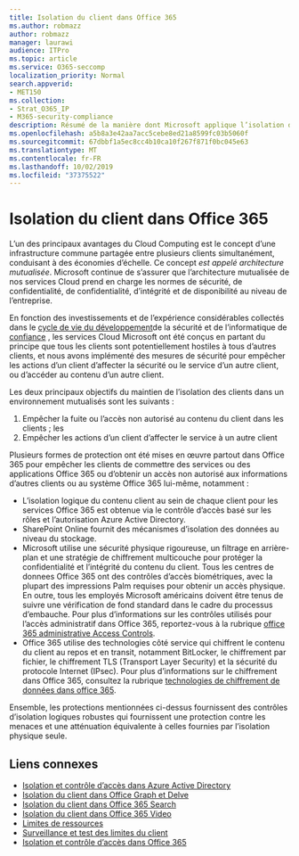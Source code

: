 ```yaml
---
title: Isolation du client dans Office 365
ms.author: robmazz
author: robmazz
manager: laurawi
audience: ITPro
ms.topic: article
ms.service: O365-seccomp
localization_priority: Normal
search.appverid:
- MET150
ms.collection:
- Strat_O365_IP
- M365-security-compliance
description: Résumé de la manière dont Microsoft applique l’isolation du client pour Office 365.
ms.openlocfilehash: a5b8a3e42aa7acc5cebe8ed21a8599fc03b5060f
ms.sourcegitcommit: 67dbbf1a5ec8cc4b10ca10f267f871f0bc045e63
ms.translationtype: MT
ms.contentlocale: fr-FR
ms.lasthandoff: 10/02/2019
ms.locfileid: "37375522"
---
```

# <a name="tenant-isolation-in-office-365"></a>Isolation du client dans Office 365

L’un des principaux avantages du Cloud Computing est le concept d’une infrastructure commune partagée entre plusieurs clients simultanément, conduisant à des économies d’échelle. Ce concept *est appelé architecture mutualisée*. Microsoft continue de s’assurer que l’architecture mutualisée de nos services Cloud prend en charge les normes de sécurité, de confidentialité, de confidentialité, d’intégrité et de disponibilité au niveau de l’entreprise.

En fonction des investissements et de l’expérience considérables collectés dans le [cycle de vie du développement](http://www.microsoft.com/security/sdl/default.aspx)de la sécurité et de l’informatique de [confiance](https://www.microsoft.com/en-us/twc/default.aspx) , les services Cloud Microsoft ont été conçus en partant du principe que tous les clients sont potentiellement hostiles à tous d’autres clients, et nous avons implémenté des mesures de sécurité pour empêcher les actions d’un client d’affecter la sécurité ou le service d’un autre client, ou d’accéder au contenu d’un autre client.

Les deux principaux objectifs du maintien de l’isolation des clients dans un environnement mutualisés sont les suivants :
1.  Empêcher la fuite ou l’accès non autorisé au contenu du client dans les clients ; les
2.  Empêcher les actions d’un client d’affecter le service à un autre client

Plusieurs formes de protection ont été mises en œuvre partout dans Office 365 pour empêcher les clients de commettre des services ou des applications Office 365 ou d’obtenir un accès non autorisé aux informations d’autres clients ou au système Office 365 lui-même, notamment :
- L’isolation logique du contenu client au sein de chaque client pour les services Office 365 est obtenue via le contrôle d’accès basé sur les rôles et l’autorisation Azure Active Directory.
- SharePoint Online fournit des mécanismes d’isolation des données au niveau du stockage.
- Microsoft utilise une sécurité physique rigoureuse, un filtrage en arrière-plan et une stratégie de chiffrement multicouche pour protéger la confidentialité et l’intégrité du contenu du client. Tous les centres de donnees Office 365 ont des contrôles d’accès biométriques, avec la plupart des impressions Palm requises pour obtenir un accès physique. En outre, tous les employés Microsoft américains doivent être tenus de suivre une vérification de fond standard dans le cadre du processus d’embauche. Pour plus d’informations sur les contrôles utilisés pour l’accès administratif dans Office 365, reportez-vous à la rubrique [office 365 administrative Access Controls](office-365-administrative-access-controls-overview.md).
- Office 365 utilise des technologies côté service qui chiffrent le contenu du client au repos et en transit, notamment BitLocker, le chiffrement par fichier, le chiffrement TLS (Transport Layer Security) et la sécurité du protocole Internet (IPsec). Pour plus d’informations sur le chiffrement dans Office 365, consultez la rubrique [technologies de chiffrement de données dans office 365](https://docs.microsoft.com/microsoft-365/compliance/office-365-encryption-in-the-microsoft-cloud-overview).

Ensemble, les protections mentionnées ci-dessus fournissent des contrôles d’isolation logiques robustes qui fournissent une protection contre les menaces et une atténuation équivalente à celles fournies par l’isolation physique seule.

## <a name="related-links"></a>Liens connexes
- [Isolation et contrôle d’accès dans Azure Active Directory](office-365-isolation-in-azure-active-directory.md)
- [Isolation du client dans Office Graph et Delve](office-365-isolation-in-graph-and-delve.md)
- [Isolation du client dans Office 365 Search](office-365-isolation-in-office-365-search.md)
- [Isolation du client dans Office 365 Video](office-365-isolation-in-office-365-video.md)
- [Limites de ressources](office-365-resource-limits.md)
- [Surveillance et test des limites du client](office-365-monitoring-and-testing.md)
- [Isolation et contrôle d’accès dans Office 365](office-365-isolation-in-office-365.md)
